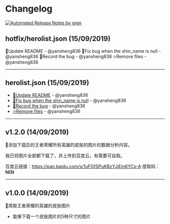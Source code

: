 # Changelog

[![Automated Release Notes by gren](https://img.shields.io/badge/%F0%9F%A4%96-release%20notes-00B2EE.svg)](<https://github.com/yansheng836/hero-skin-images>)


## hotfix/herolist.json (15/09/2019)
📝Update README - @yansheng836
🐛Fix bug when the shin_name is null - @yansheng836
💩Record the bug - @yansheng836
🔥Remove files - @yansheng836

---

## herolist.json (15/09/2019)
- [:memo:Update README](https://github.com/yansheng836/hero-skin-images/commit/8b3ad68caf89d58291976210c618728ac7c1afd7) - @yansheng836
- [:bug:Fix bug when the shin_name is null](https://github.com/yansheng836/hero-skin-images/commit/1d71ca2dcb97de58ef774d6b2952799a6ad613c2) - @yansheng836
- [:poop:Record the bug](https://github.com/yansheng836/hero-skin-images/commit/3eb39163db0e9668d0a05bfc66b797410d225e48) - @yansheng836
- [:fire:Remove files](https://github.com/yansheng836/hero-skin-images/commit/c6b4b37e33454942f9fe203bafd50e6976125fbc) - @yansheng836

---

## v1.2.0 (14/09/2019)
🔖添加下载后的王者荣耀所有英雄的皮肤的图片的数据分析内容。

我已将图片全部都下载了，并上传到百度云，有需要可自取。

百度云链接：<https://pan.baidu.com/s/1uFGfSPuKBzYJjEjn6YCx-A> 提取码：**fd3t**

---

## v1.0.0 (14/09/2019)
🔖爬取王者荣耀的英雄的皮肤图片

- 能够下载一个皮肤图片的5种尺寸的图片